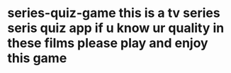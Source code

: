# series-quiz-game this is a tv series seris quiz app if u know ur quality in these films please play and enjoy this game
